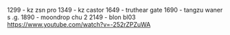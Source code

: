 1299 - kz zsn pro
1349 - kz castor 
1649  - truthear gate
1690 - tangzu waner s .g.
1890 - moondrop chu 2
2149 - blon bl03
https://www.youtube.com/watch?v=-252rZPZuWA